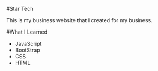 #Star Tech

This is my business website that I created for my business.

#What I Learned

* JavaScript
* BootStrap
* CSS
* HTML
